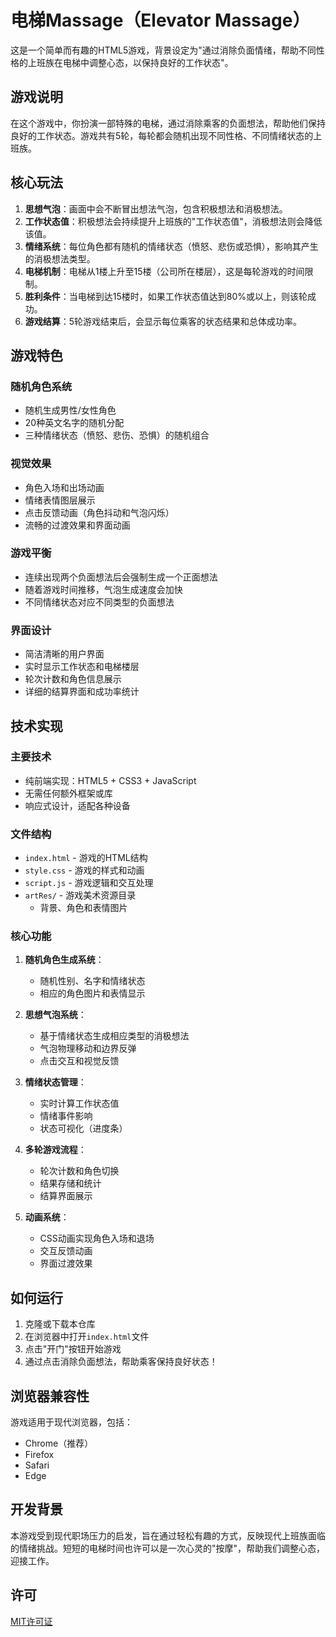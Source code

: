 # 电梯Massage（Elevator Massage）

这是一个简单而有趣的HTML5游戏，背景设定为"通过消除负面情绪，帮助不同性格的上班族在电梯中调整心态，以保持良好的工作状态"。

<!-- 此处可添加游戏截图 -->
<!-- ![游戏截图](screenshots/game_screenshot.png) -->

## 游戏说明

在这个游戏中，你扮演一部特殊的电梯，通过消除乘客的负面想法，帮助他们保持良好的工作状态。游戏共有5轮，每轮都会随机出现不同性格、不同情绪状态的上班族。

## 核心玩法

1. **思想气泡**：画面中会不断冒出想法气泡，包含积极想法和消极想法。
2. **工作状态值**：积极想法会持续提升上班族的"工作状态值"，消极想法则会降低该值。
3. **情绪系统**：每位角色都有随机的情绪状态（愤怒、悲伤或恐惧），影响其产生的消极想法类型。
4. **电梯机制**：电梯从1楼上升至15楼（公司所在楼层），这是每轮游戏的时间限制。
5. **胜利条件**：当电梯到达15楼时，如果工作状态值达到80%或以上，则该轮成功。
6. **游戏结算**：5轮游戏结束后，会显示每位乘客的状态结果和总体成功率。

## 游戏特色

### 随机角色系统
- 随机生成男性/女性角色
- 20种英文名字的随机分配
- 三种情绪状态（愤怒、悲伤、恐惧）的随机组合

### 视觉效果
- 角色入场和出场动画
- 情绪表情图层展示
- 点击反馈动画（角色抖动和气泡闪烁）
- 流畅的过渡效果和界面动画

### 游戏平衡
- 连续出现两个负面想法后会强制生成一个正面想法
- 随着游戏时间推移，气泡生成速度会加快
- 不同情绪状态对应不同类型的负面想法

### 界面设计
- 简洁清晰的用户界面
- 实时显示工作状态和电梯楼层
- 轮次计数和角色信息展示
- 详细的结算界面和成功率统计

## 技术实现

### 主要技术
- 纯前端实现：HTML5 + CSS3 + JavaScript
- 无需任何额外框架或库
- 响应式设计，适配各种设备

### 文件结构
- `index.html` - 游戏的HTML结构
- `style.css` - 游戏的样式和动画
- `script.js` - 游戏逻辑和交互处理
- `artRes/` - 游戏美术资源目录
  - 背景、角色和表情图片

### 核心功能
1. **随机角色生成系统**：
   - 随机性别、名字和情绪状态
   - 相应的角色图片和表情显示

2. **思想气泡系统**：
   - 基于情绪状态生成相应类型的消极想法
   - 气泡物理移动和边界反弹
   - 点击交互和视觉反馈

3. **情绪状态管理**：
   - 实时计算工作状态值
   - 情绪事件影响
   - 状态可视化（进度条）

4. **多轮游戏流程**：
   - 轮次计数和角色切换
   - 结果存储和统计
   - 结算界面展示

5. **动画系统**：
   - CSS动画实现角色入场和退场
   - 交互反馈动画
   - 界面过渡效果

## 如何运行

1. 克隆或下载本仓库
2. 在浏览器中打开`index.html`文件
3. 点击"开门"按钮开始游戏
4. 通过点击消除负面想法，帮助乘客保持良好状态！

## 浏览器兼容性
游戏适用于现代浏览器，包括：
- Chrome（推荐）
- Firefox
- Safari
- Edge

## 开发背景
本游戏受到现代职场压力的启发，旨在通过轻松有趣的方式，反映现代上班族面临的情绪挑战。短短的电梯时间也许可以是一次心灵的"按摩"，帮助我们调整心态，迎接工作。

## 许可
[MIT许可证](LICENSE) 